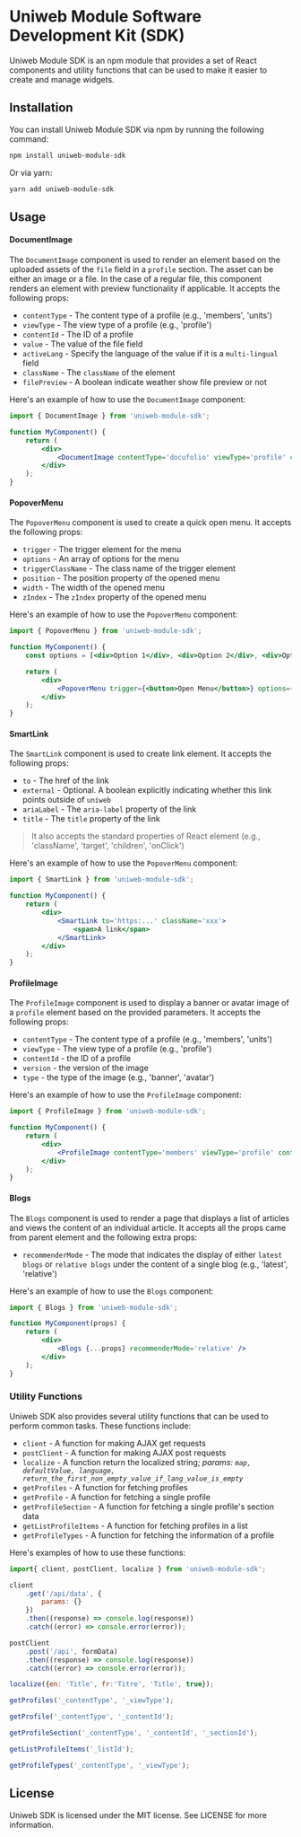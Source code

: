 # Uniweb Module Software Development Kit (SDK)

Uniweb Module SDK is an npm module that provides a set of React components and utility functions that can be used to make it easier to create and manage widgets.

<!-- This module provides five components: `ProfileImage`, `PopoverMenu`, `SmartLink`, `DocumentImage` and `Blogs`. -->

## Installation

You can install Uniweb Module SDK via npm by running the following command:

```bash
npm install uniweb-module-sdk
```

Or via yarn:

```bash
yarn add uniweb-module-sdk
```

## Usage

#### DocumentImage

The `DocumentImage` component is used to render an element based on the uploaded assets of the `file` field in a `profile` section. The asset can be either an image or a file. In the case of a regular file, this component renders an element with preview functionality if applicable. It accepts the following props:

-   `contentType` - The content type of a profile (e.g., 'members', 'units')
-   `viewType` - The view type of a profile (e.g., 'profile')
-   `contentId` - The ID of a profile
-   `value` - The value of the file field
-   `activeLang` - Specify the language of the value if it is a `multi-lingual` field
-   `className` - The `className` of the element
-   `filePreview` - A boolean indicate weather show file preview or not

Here's an example of how to use the `DocumentImage` component:

```jsx
import { DocumentImage } from 'uniweb-module-sdk';

function MyComponent() {
    return (
        <div>
            <DocumentImage contentType='docufolio' viewType='profile' contentId='1' value='_fieldValue' activeLang='en' className='xxx' filePreview={true} />
        </div>
    );
}
```

#### PopoverMenu

The `PopoverMenu` component is used to create a quick open menu. It accepts the following props:

-   `trigger` - The trigger element for the menu
-   `options` - An array of options for the menu
-   `triggerClassName` - The class name of the trigger element
-   `position` - The position property of the opened menu
-   `width` - The width of the opened menu
-   `zIndex` - The `zIndex` property of the opened menu

Here's an example of how to use the `PopoverMenu` component:

```jsx
import { PopoverMenu } from 'uniweb-module-sdk';

function MyComponent() {
    const options = [<div>Option 1</div>, <div>Option 2</div>, <div>Option 2</div>];

    return (
        <div>
            <PopoverMenu trigger={<button>Open Menu</button>} options={options} triggerClassName='px-2 py-1 text-blue-600 text-sm border rounded' position='top-0 left-4' width='200px' zIndex='10' />
        </div>
    );
}
```

#### SmartLink

The `SmartLink` component is used to create link element. It accepts the following props:

-   `to` - The href of the link
-   `external` - Optional. A boolean explicitly indicating whether this link points outside of `uniweb`
-   `ariaLabel` - The `aria-label` property of the link
-   `title` - The `title` property of the link

> It also accepts the standard properties of React element (e.g., 'className', 'target', 'children', 'onClick')

Here's an example of how to use the `PopoverMenu` component:

```jsx
import { SmartLink } from 'uniweb-module-sdk';

function MyComponent() {
    return (
        <div>
            <SmartLink to='https:...' className='xxx'>
                <span>A link</span>
            </SmartLink>
        </div>
    );
}
```

#### ProfileImage

The `ProfileImage` component is used to display a banner or avatar image of a `profile` element based on the provided parameters. It accepts the following props:

-   `contentType` - The content type of a profile (e.g., 'members', 'units')
-   `viewType` - The view type of a profile (e.g., 'profile')
-   `contentId` - the ID of a profile
-   `version` - the version of the image
-   `type` - the type of the image (e.g., 'banner', 'avatar')

Here's an example of how to use the `ProfileImage` component:

```jsx
import { ProfileImage } from 'uniweb-module-sdk';

function MyComponent() {
    return (
        <div>
            <ProfileImage contentType='members' viewType='profile' contentId='1' version='123' type='banner' />
        </div>
    );
}
```

#### Blogs

The `Blogs` component is used to render a page that displays a list of articles and views the content of an individual article. It accepts all the props came from parent element and the following extra props:

-   `recommenderMode` - The mode that indicates the display of either `latest blogs` or `relative blogs` under the content of a single blog (e.g., 'latest', 'relative')

Here's an example of how to use the `Blogs` component:

```jsx
import { Blogs } from 'uniweb-module-sdk';

function MyComponent(props) {
    return (
        <div>
            <Blogs {...props} recommenderMode='relative' />
        </div>
    );
}
```

### Utility Functions

Uniweb SDK also provides several utility functions that can be used to perform common tasks. These functions include:

-   `client` - A function for making AJAX get requests
-   `postClient` - A function for making AJAX post requests
-   `localize` - A function return the localized string; _params: `map, defaultValue, language, return_the_first_non_empty_value_if_lang_value_is_empty`_
-   `getProfiles` - A function for fetching profiles
-   `getProfile` - A function for fetching a single profile
-   `getProfileSection` - A function for fetching a single profile's section data
-   `getListProfileItems` - A function for fetching profiles in a list
-   `getProfileTypes` - A function for fetching the information of a profile

Here's examples of how to use these functions:

```js
import{ client, postClient, localize } from 'uniweb-module-sdk';

client
    .get('/api/data', {
        params: {}
    })
    .then((response) => console.log(response))
    .catch((error) => console.error(error));

postClient
    .post('/api', formData)
    .then((response) => console.log(response))
    .catch((error) => console.error(error));

localize({en: 'Title', fr:'Titre', 'Title', true});

getProfiles('_contentType', '_viewType');

getProfile('_contentType', '_contentId');

getProfileSection('_contentType', '_contentId', '_sectionId');

getListProfileItems('_listId');

getProfileTypes('_contentType', '_viewType');
```

## License

Uniweb SDK is licensed under the MIT license. See LICENSE for more information.
